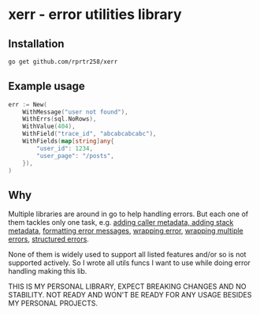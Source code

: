 # xerr - error utilities library

## Installation

```bash
go get github.com/rprtr258/xerr
```

## Example usage
```go
err := New(
    WithMessage("user not found"),
    WithErrs(sql.NoRows),
    WithValue(404),
    WithField("trace_id", "abcabcabcabc"),
    WithFields(map[string]any{
        "user_id": 1234,
        "user_page": "/posts",
    }),
)
```

## Why
Multiple libraries are around in go to help handling errors. But each one of them tackles only one task, e.g. [adding caller metadata, adding stack metadata](https://github.com/ztrue/tracerr), [formatting error messages](https://pkg.go.dev/fmt#Errorf), [wrapping error](https://github.com/pkg/errors), [wrapping multiple errors](go.uber.org/multierr), [structured errors](https://github.com/Southclaws/fault).

None of them is widely used to support all listed features and/or so is not supported actively. So I wrote all utils funcs I want to use while doing error handling making this lib.

THIS IS MY PERSONAL LIBRARY, EXPECT BREAKING CHANGES AND NO STABILITY. NOT READY AND WON'T BE READY FOR ANY USAGE BESIDES MY PERSONAL PROJECTS.
